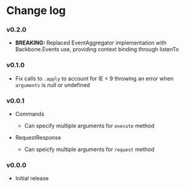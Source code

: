 # Change log

### v0.2.0

* **BREAKING:** Replaced EventAggregator implementation with Backbone.Events use, providing context binding through listenTo

### v0.1.0

* Fix calls to `.apply` to account for IE < 9 throwing an error when `arguments` is null or undefined

### v0.0.1

* Commands
  * Can specify multiple arguments for `execute` method

* RequestResponse
  * Can speicfy multiple arguments for `request` method

### v0.0.0

* Initial release
